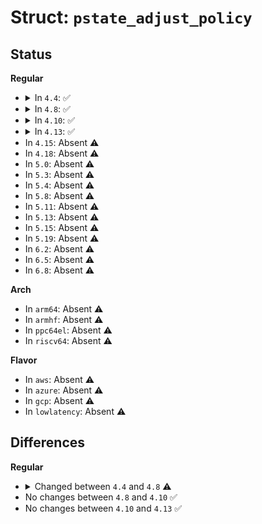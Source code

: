# Struct: <code>pstate_adjust_policy</code>

## Status
<b>Regular</b>
<ul>
<li>
<details>
<summary>In <code>4.4</code>: ✅</summary>

```c
struct pstate_adjust_policy {
    int sample_rate_ms;
    int deadband;
    int setpoint;
    int p_gain_pct;
    int d_gain_pct;
    int i_gain_pct;
};
```
</details>
</li>
<li>
<details>
<summary>In <code>4.8</code>: ✅</summary>

```c
struct pstate_adjust_policy {
    int sample_rate_ms;
    s64 sample_rate_ns;
    int deadband;
    int setpoint;
    int p_gain_pct;
    int d_gain_pct;
    int i_gain_pct;
};
```
</details>
</li>
<li>
<details>
<summary>In <code>4.10</code>: ✅</summary>

```c
struct pstate_adjust_policy {
    int sample_rate_ms;
    s64 sample_rate_ns;
    int deadband;
    int setpoint;
    int p_gain_pct;
    int d_gain_pct;
    int i_gain_pct;
};
```
</details>
</li>
<li>
<details>
<summary>In <code>4.13</code>: ✅</summary>

```c
struct pstate_adjust_policy {
    int sample_rate_ms;
    s64 sample_rate_ns;
    int deadband;
    int setpoint;
    int p_gain_pct;
    int d_gain_pct;
    int i_gain_pct;
};
```
</details>
</li>
<li>
In <code>4.15</code>: Absent ⚠️
</li>
<li>
In <code>4.18</code>: Absent ⚠️
</li>
<li>
In <code>5.0</code>: Absent ⚠️
</li>
<li>
In <code>5.3</code>: Absent ⚠️
</li>
<li>
In <code>5.4</code>: Absent ⚠️
</li>
<li>
In <code>5.8</code>: Absent ⚠️
</li>
<li>
In <code>5.11</code>: Absent ⚠️
</li>
<li>
In <code>5.13</code>: Absent ⚠️
</li>
<li>
In <code>5.15</code>: Absent ⚠️
</li>
<li>
In <code>5.19</code>: Absent ⚠️
</li>
<li>
In <code>6.2</code>: Absent ⚠️
</li>
<li>
In <code>6.5</code>: Absent ⚠️
</li>
<li>
In <code>6.8</code>: Absent ⚠️
</li>
</ul>
<b>Arch</b>
<ul>
<li>
In <code>arm64</code>: Absent ⚠️
</li>
<li>
In <code>armhf</code>: Absent ⚠️
</li>
<li>
In <code>ppc64el</code>: Absent ⚠️
</li>
<li>
In <code>riscv64</code>: Absent ⚠️
</li>
</ul>
<b>Flavor</b>
<ul>
<li>
In <code>aws</code>: Absent ⚠️
</li>
<li>
In <code>azure</code>: Absent ⚠️
</li>
<li>
In <code>gcp</code>: Absent ⚠️
</li>
<li>
In <code>lowlatency</code>: Absent ⚠️
</li>
</ul>

## Differences
<b>Regular</b>
<ul>
<li>
<details>
<summary>Changed between <code>4.4</code> and <code>4.8</code> ⚠️</summary>
<ul>
<li>
<b>Field added. </b>
<code>s64 sample_rate_ns</code>
</li>
</ul>
</details>
</li>
<li>
No changes between <code>4.8</code> and <code>4.10</code> ✅
</li>
<li>
No changes between <code>4.10</code> and <code>4.13</code> ✅
</li>
</ul>
